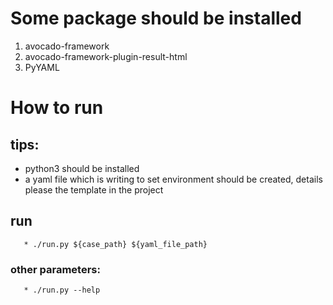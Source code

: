 # Some package should be installed
1. avocado-framework
2. avocado-framework-plugin-result-html
3. PyYAML

# How to run
## tips: 
   * python3 should be installed
   * a yaml file which is writing to set environment should be created, details please the template in the project 
   
## run
       * ./run.py ${case_path} ${yaml_file_path} 
   
   ### other parameters:
       * ./run.py --help
